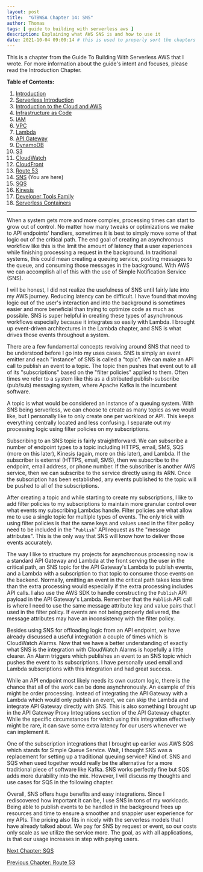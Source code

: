 ```yaml
---
layout: post
title:  "GTBWSA Chapter 14: SNS"
author: Thomas
tags: [ guide to building with serverless aws ]
description: Explaining what AWS SNS is and how to use it
date: 2021-10-04 09:00:14 # this is used to properly sort the chapters
---
```


This is a chapter from the Guide To Building With Serverless AWS that I wrote. For more information about the guide's intent and focuses, please read the Introduction Chapter.

**Table of Contents:**

1. [Introduction](/blog/gtbwsa-chapter-1-introduction)
2. [Serverless Introduction](/blog/gtbwsa-chapter-2-serverless-introduction)
3. [Introduction to the Cloud and AWS](/blog/gtbwsa-chapter-3-introduction-to-the-cloud-and-aws)
4. [Infrastructure as Code](/blog/gtbwsa-chapter-4-infrastructure-as-code)
5. [IAM](/blog/gtbwsa-chapter-5-iam)
6. [VPC](/blog/gtbwsa-chapter-6-vpc)
7. [Lambda](/blog/gtbwsa-chapter-7-lambda)
8. [API Gateway](/blog/gtbwsa-chapter-8-api-gateway)
9. [DynamoDB](/blog/gtbwsa-chapter-9-dynamodb)
10. [S3](/blog/gtbwsa-chapter-10-s3)
11. [CloudWatch](/blog/gtbwsa-chapter-11-cloudwatch)
12. [CloudFront](/blog/gtbwsa-chapter-12-cloudfront)
13. [Route 53](/blog/gtbwsa-chapter-13-route-53)
14. [SNS](/blog/gtbwsa-chapter-14-sns) (You are here)
15. [SQS](/blog/gtbwsa-chapter-15-sqs)
16. [Kinesis](/blog/gtbwsa-chapter-16-kinesis)
17. [Developer Tools Family](/blog/gtbwsa-chapter-17-developer-tools-family)
18. [Serverless Containers](/blog/gtbwsa-chapter-18-serverless-containers)

---

When a system gets more and more complex, processing times can start to grow out of control. No matter how many tweaks or optimizations we make to API endpoints' handlers, sometimes it is best to simply move some of that logic out of the critical path. The end goal of creating an asynchronous workflow like this is the limit the amount of latency that a user experiences while finishing processing a request in the background. In traditional systems, this could mean creating a queuing service, posting messages to the queue, and consuming those messages in the background. With AWS we can accomplish all of this with the use of Simple Notification Service (SNS).

I will be honest, I did not realize the usefulness of SNS until fairly late into my AWS journey. Reducing latency can be difficult. I have found that moving logic out of the user's interaction and into the background is sometimes easier and more beneficial than trying to optimize code as much as possible. SNS is super helpful in creating these types of asynchronous workflows especially because it integrates so easily with Lambda. I brought up event-driven architectures in the Lambda chapter, and SNS is what drives those events throughout a system.

There are a few fundamental concepts revolving around SNS that need to be understood before I go into my uses cases. SNS is simply an event emitter and each "instance" of SNS is called a "topic". We can make an API call to publish an event to a topic. The topic then pushes that event out to all of its "subscriptions" based on the "filter policies" applied to them. Often times we refer to a system like this as a distributed publish-subscribe (pub/sub) messaging system, where Apache Kafka is the incumbent software.

A topic is what would be considered an instance of a queuing system. With SNS being serverless, we can choose to create as many topics as we would like, but I personally like to only create one per workload or API. This keeps everything centrally located and less confusing. I separate out my processing logic using filter policies on my subscriptions.

Subscribing to an SNS topic is fairly straightforward. We can subscribe a number of endpoint types to a topic including HTTPS, email, SMS, SQS (more on this later), Kinesis (again, more on this later), and Lambda. If the subscriber is external (HTTPS, email, SMS), then we subscribe to the endpoint, email address, or phone number. If the subscriber is another AWS service, then we can subscribe to the service directly using its ARN. Once the subscription has been established, any events published to the topic will be pushed to all of the subscriptions.

After creating a topic and while starting to create my subscriptions, I like to add filter policies to my subscriptions to maintain more granular control over what events my subscribing Lambdas handle. Filter policies are what allow me to use a single topic for multiple types of events. The only trick with using filter policies is that the same keys and values used in the filter policy need to be included in the "`Publish`" API request as the "message attributes". This is the only way that SNS will know how to deliver those events accurately.

The way I like to structure my projects for asynchronous processing now is a standard API Gateway and Lambda at the front serving the user in the critical path, an SNS topic for the API Gateway's Lambda to publish events, and a Lambda with a subscription to that topic to consume those events on the backend. Normally, emitting an event in the critical path takes less time than the extra processing would especially if the extra processing includes API calls. I also use the AWS SDK to handle constructing the `Publish` API payload in the API Gateway's Lambda. Remember that the `Publish` API call is where I need to use the same message attribute key and value pairs that I used in the filter policy. If events are not being properly delivered, the message attributes may have an inconsistency with the filter policy.

Besides using SNS for offloading logic from an API endpoint, we have already discussed a useful integration a couple of times which is CloudWatch Alarms. Now that we have a better understanding of exactly what SNS is the integration with CloudWatch Alarms is hopefully a little clearer. An Alarm triggers which publishes an event to an SNS topic which pushes the event to its subscriptions. I have personally used email and Lambda subscriptions with this integration and had great success.

While an API endpoint most likely needs its own custom logic, there is the chance that all of the work can be done asynchronously. An example of this might be order processing. Instead of integrating the API Gateway with a Lambda which would only publish an event, we can skip the Lambda and integrate API Gateway directly with SNS. This is also something I brought up in the API Gateway Proxy Integrations section of the API Gateway chapter. While the specific circumstances for which using this integration effectively might be rare, it can save some extra latency for our users whenever we can implement it.

One of the subscription integrations that I brought up earlier was AWS SQS which stands for Simple Queue Service. Wait, I thought SNS was a replacement for setting up a traditional queuing service? Kind of. SNS and SQS when used together would really be the alternative for a more traditional piece of software like Kafka. SNS works perfectly fine but SQS adds more durability into the mix. However, I will discuss my thoughts and use cases for SQS in the following chapter.

Overall, SNS offers huge benefits and easy integrations. Since I rediscovered how important it can be, I use SNS in tons of my workloads. Being able to publish events to be handled in the background frees up resources and time to ensure a smoother and snappier user experience for my APIs. The pricing also fits in nicely with the serverless models that I have already talked about. We pay for SNS by request or event, so our costs only scale as we utilize the service more. The goal, as with all applications, is that our usage increases in step with paying users.


[Next Chapter: SQS](/blog/gtbwsa-chapter-15-sqs)

[Previous Chapter: Route 53](/blog/gtbwsa-chapter-13-route-53)
